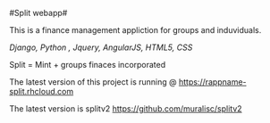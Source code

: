 #Split webapp#

This is a finance management appliction for groups and induviduals.

_Django, Python , Jquery, AngularJS, HTML5, CSS_

Split = Mint + groups finaces incorporated

The latest version of this project is running @ https://rappname-split.rhcloud.com

The latest version is splitv2 https://github.com/muralisc/splitv2
